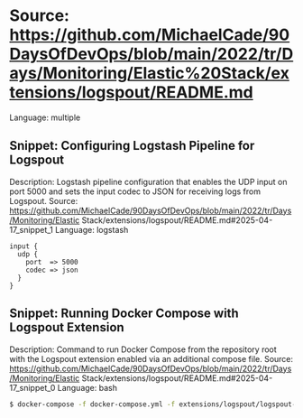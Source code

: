 # Source: https://github.com/MichaelCade/90DaysOfDevOps/blob/main/2022/tr/Days/Monitoring/Elastic%20Stack/extensions/logspout/README.md
Language: multiple

## Snippet: Configuring Logstash Pipeline for Logspout
Description: Logstash pipeline configuration that enables the UDP input on port 5000 and sets the input codec to JSON for receiving logs from Logspout.
Source: https://github.com/MichaelCade/90DaysOfDevOps/blob/main/2022/tr/Days/Monitoring/Elastic Stack/extensions/logspout/README.md#2025-04-17_snippet_1
Language: logstash

```logstash
input {
  udp {
    port  => 5000
    codec => json
  }
}
```

## Snippet: Running Docker Compose with Logspout Extension
Description: Command to run Docker Compose from the repository root with the Logspout extension enabled via an additional compose file.
Source: https://github.com/MichaelCade/90DaysOfDevOps/blob/main/2022/tr/Days/Monitoring/Elastic Stack/extensions/logspout/README.md#2025-04-17_snippet_0
Language: bash

```bash
$ docker-compose -f docker-compose.yml -f extensions/logspout/logspout-compose.yml up
```